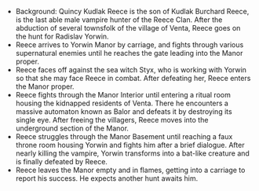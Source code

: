 - Background: Quincy Kudlak Reece is the son of Kudlak Burchard Reece, is the last able male vampire hunter of the Reece Clan. After the abduction of several townsfolk of the village of Venta, Reece goes on the hunt for Radislav Yorwin.
- Reece arrives to Yorwin Manor by carriage, and fights through various supernatural enemies until he reaches the gate leading into the Manor proper.
- Reece faces off against the sea witch Styx, who is working with Yorwin so that she may face Reece in combat. After defeating her, Reece enters the Manor proper.
- Reece fights through the Manor Interior until entering a ritual room housing the kidnapped residents of Venta. There he encounters a massive automaton known as Balor and defeats it by destroying its single eye. After freeing the villagers, Reece moves into the underground section of the Manor.
- Reece struggles through the Manor Basement until reaching a faux throne room housing Yorwin and fights him after a brief dialogue. After nearly killing the vampire, Yorwin transforms into a bat-like creature and is finally defeated by Reece.
- Reece leaves the Manor empty and in flames, getting into a carriage to report his success. He expects another hunt awaits him.